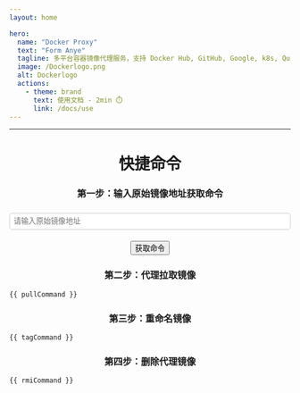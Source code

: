 ```yaml
---
layout: home

hero:
  name: "Docker Proxy"
  text: "Form Anye"
  tagline: 多平台容器镜像代理服务，支持 Docker Hub, GitHub, Google, k8s, Quay, Microsoft 等镜像仓库
  image: /Dockerlogo.png
  alt: Dockerlogo
  actions:
    - theme: brand
      text: 使用文档 - 2min ⏱️
      link: /docs/use
---
```


-----

<center><h1 class="title">快捷命令</h1></center>

<center><h3 class="step1">第一步：输入原始镜像地址获取命令</h3></center>

<pre class="shiki shiki-themes github-light github-dark vp-code"><code><span style="--shiki-light: #6F42C1; --shiki-dark: #B392F0;"><input type="input-vue" v-model="originalImage" placeholder="请输入原始镜像地址"  style="width: 100%; padding: 0.5em; margin: 0.5em 0; border: 1px solid #ccc; border-radius: 5px; box-sizing: border-box;"/></span></code></pre>

<center><button @click="generateCommands">获取命令</button></center>


<center><h3 class="step2">第二步：代理拉取镜像</h3></center>

```bash-vue
{{ pullCommand }}
```

<center><h3 class="step3">第三步：重命名镜像</h3></center>

```bash-vue
{{ tagCommand }}
```

<center><h3 class="step4">第四步：删除代理镜像</h3></center>

```bash-vue
{{ rmiCommand }}
```


<script>
export default {
  data() {
    return {
      originalImage: "",
      pullCommand: "docker pull mirror.june.ink/stilleshan/frpc:latest",
      tagCommand: "docker tag mirror.june.ink/stilleshan/frpc:latest stilleshan/frpc:latest",
      rmiCommand: "docker rmi mirror.june.ink/stilleshan/frpc:latest"
    };
  },
  methods: {
    generateCommands() {
      let mirrorImage = this.originalImage.replace(/^(?:(?:(?<registry>[^\/]+)\/)?(?<repo>[^\/]+)\/)?(?<name>[^:]+)(?::(?<tag>[^:]+))?$/, function (match, registry, repo, name, tag) {
        tag = tag === undefined ? 'latest' : tag;
        registry = registry === undefined ? 'docker.io' : registry;
        repo = repo === undefined ? 'library' : repo;
        if (name === undefined || registry != 'docker.io' && registry != 'ghcr.io' && registry != 'gcr.io' && registry != 'k8s.gcr.io' && registry != 'registry.k8s.io' && registry != 'quay.io' && registry != 'mcr.microsoft.com') {
          alert('暂不支持该镜像仓库的镜像加速服务！');
          return;
        }
        return registry + '/' + repo + '/' + name + ':' + tag;
      });

      mirrorImage = mirrorImage.replace('docker.io', 'mirror.june.ink');
      mirrorImage = mirrorImage.replace('ghcr.io', 'ghcr.june.ink');
      mirrorImage = mirrorImage.replace('gcr.io', 'gcr.june.ink');
      mirrorImage = mirrorImage.replace('k8s.gcr.io', 'k8s.june.ink');
      mirrorImage = mirrorImage.replace('registry.k8s.io', 'k8s.june.ink');
      mirrorImage = mirrorImage.replace('quay.io', 'quay.june.ink');
      mirrorImage = mirrorImage.replace('mcr.microsoft.com', 'mcr.june.ink');

      this.pullCommand = 'docker pull ' + mirrorImage;
      this.tagCommand = 'docker tag ' + mirrorImage + ' ' + this.originalImage;
      this.rmiCommand = 'docker rmi ' + mirrorImage;
    }
  }
};
</script>


<style>
#VPContent > div > div.vp-doc.container > div > div > center:nth-child(5) > button {
    list-style: none;
    box-sizing: inherit;
    margin: 0;
    font: inherit;
    vertical-align: baseline;
    position: relative;
    display: inline-block;
    cursor: pointer;
    border-radius: .5em;
    outline: 0;
    line-height: 3em;
    text-align: center;
    font-weight: 600;
    padding: 0 1.5em;
    border: 2px solid #fff;
    animation: none!important;
    transition: none!important;
    text-decoration: none;
    color: #fff!important;
    border-color: #5672cd;
    background: #5672cd;
}

</style>